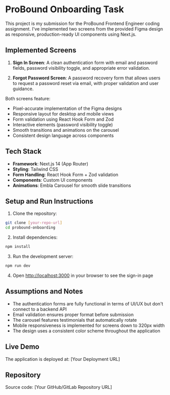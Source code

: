 # ProBound Onboarding Task

This project is my submission for the ProBound Frontend Engineer coding assignment. I've implemented two screens from the provided Figma design as responsive, production-ready UI components using Next.js.

## Implemented Screens

1. **Sign In Screen**: A clean authentication form with email and password fields, password visibility toggle, and appropriate error validation.

2. **Forgot Password Screen**: A password recovery form that allows users to request a password reset via email, with proper validation and user guidance.

Both screens feature:

-   Pixel-accurate implementation of the Figma designs
-   Responsive layout for desktop and mobile views
-   Form validation using React Hook Form and Zod
-   Interactive elements (password visibility toggle)
-   Smooth transitions and animations on the carousel
-   Consistent design language across components

## Tech Stack

-   **Framework**: Next.js 14 (App Router)
-   **Styling**: Tailwind CSS
-   **Form Handling**: React Hook Form + Zod validation
-   **Components**: Custom UI components
-   **Animations**: Embla Carousel for smooth slide transitions

## Setup and Run Instructions

1. Clone the repository:

```bash
git clone [your-repo-url]
cd probound-onboarding
```

2. Install dependencies:

```bash
npm install
```

3. Run the development server:

```bash
npm run dev
```

4. Open [http://localhost:3000](http://localhost:3000) in your browser to see the sign-in page

## Assumptions and Notes

-   The authentication forms are fully functional in terms of UI/UX but don't connect to a backend API
-   Email validation ensures proper format before submission
-   The carousel features testimonials that automatically rotate
-   Mobile responsiveness is implemented for screens down to 320px width
-   The design uses a consistent color scheme throughout the application

## Live Demo

The application is deployed at: [Your Deployment URL]

## Repository

Source code: [Your GitHub/GitLab Repository URL]
